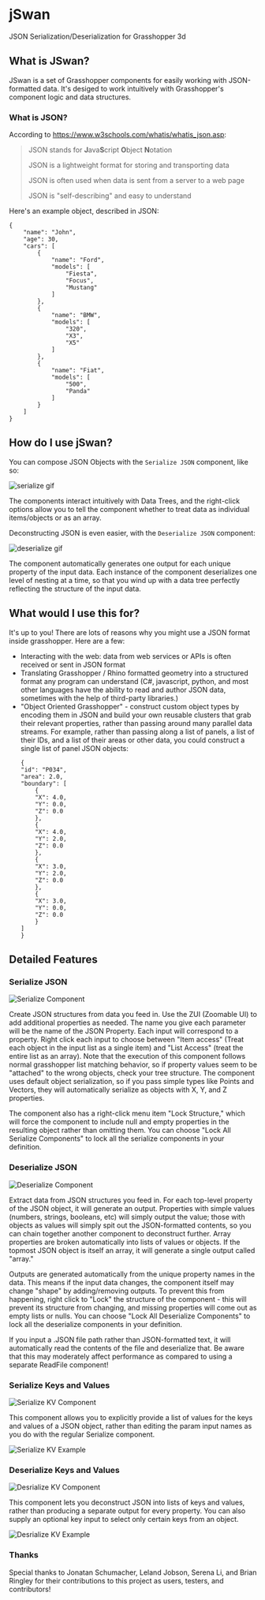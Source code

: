 # jSwan
JSON Serialization/Deserialization for Grasshopper 3d

## What is JSwan?  ## 
JSwan is a set of Grasshopper components for easily working with JSON-formatted data. It's desiged to work intuitively with Grasshopper's component logic and data structures.

### What is JSON? ###
According to https://www.w3schools.com/whatis/whatis_json.asp: 
>JSON stands for **J**ava**S**cript **O**bject **N**otation
>
>JSON is a lightweight format for storing and transporting data
>
>JSON is often used when data is sent from a server to a web page
>
>JSON is "self-describing" and easy to understand

Here's an example object, described in JSON:

```
{
    "name": "John",
    "age": 30,
    "cars": [
        {
            "name": "Ford",
            "models": [
                "Fiesta",
                "Focus",
                "Mustang"
            ]
        },
        {
            "name": "BMW",
            "models": [
                "320",
                "X3",
                "X5"
            ]
        },
        {
            "name": "Fiat",
            "models": [
                "500",
                "Panda"
            ]
        }
    ]
}
```

## How do I use jSwan? ##

You can compose JSON Objects with the `Serialize JSON` component, like so: 

![serialize gif](documentation/jswan-in-full.gif)

The components interact intuitively with Data Trees, and the right-click options allow you to tell the component whether to treat data as individual items/objects or as an array. 

Deconstructing JSON is even easier, with the `Deserialize JSON` component: 

![deserialize gif](documentation/jswan-out-full.gif)

The component automatically generates one output for each unique property of the input data. Each instance of the component deserializes one level of nesting at a time, so that you wind up with a data tree perfectly reflecting the structure of the input data. 

## What would I use this for? ##

It's up to you! There are lots of reasons why you might use a JSON format inside grasshopper. Here are a few: 

* Interacting with the web: data from web services or APIs is often received or sent in JSON format
* Translating Grasshopper / Rhino formatted geometry into a structured format any program can understand (C#, javascript, python, and most other languages have the ability to read and author JSON data, sometimes with the help of third-party libraries.)
* "Object Oriented Grasshopper" - construct custom object types by encoding them in JSON and build your own reusable clusters that grab their relevant properties, rather than passing around many parallel data streams. For example, rather than passing along a list of panels, a list of their IDs, and a list of their areas or other data, you could construct a single list of panel JSON objects: 
    ```
    {
    "id": "P034",
    "area": 2.0,
    "boundary": [
        {
        "X": 4.0,
        "Y": 0.0,
        "Z": 0.0
        },
        {
        "X": 4.0,
        "Y": 2.0,
        "Z": 0.0
        },
        {
        "X": 3.0,
        "Y": 2.0,
        "Z": 0.0
        },
        {
        "X": 3.0,
        "Y": 0.0,
        "Z": 0.0
        }
    ]
    }
    ```  

## Detailed Features ##
### Serialize JSON ###

![Serialize Component](documentation/serialize.png)

Create JSON structures from data you feed in. Use the ZUI (Zoomable UI) to add additional properties as needed. The name you give each parameter will be the name of the JSON Property. Each input will correspond to a property. Right click each input to choose between "Item access" (Treat each object in the input list as a single item) and "List Access" (treat the entire list as an array). Note that the execution of this component follows normal grasshopper list matching behavior, so if property values seem to be "attached" to the wrong objects, check your tree structure. The component uses default object serialization, so if you pass simple types like Points and Vectors, they will automatically serialize as objects with X, Y, and Z properties. 

The component also has a right-click menu item "Lock Structure," which will force the component to include null and empty properties in the resulting object rather than omitting them. You can choose "Lock All Serialize Components" to lock all the serialize components in your definition. 

### Deserialize JSON ###

![Deserialize Component](documentation/deserialize.png)

Extract data from JSON structures you feed in. 
For each top-level property of the JSON object, it will generate an output. Properties with simple values (numbers, strings, booleans, etc) will simply output the value; those with objects as values will simply spit out the JSON-formatted contents, so you can chain together another component to deconstruct further. Array properties are broken automatically into lists of values or objects. If the topmost JSON object is itself an array, it will generate a single output called "array."

Outputs are generated automatically from the unique property names in the data. This means if the input data changes, the component itself may change "shape" by adding/removing outputs. To prevent this from happening, right click to "Lock" the structure of the component - this will prevent its structure from changing, and missing properties will come out as empty lists or nulls. You can choose "Lock All Deserialize Components" to lock all the deserialize components in your definition. 

If you input a .JSON file path rather than JSON-formatted text, it will automatically read the contents of the file and deserialize that. Be aware that this may moderately affect performance as compared to using a separate ReadFile component!


### Serialize Keys and Values ###

![Serialize KV Component](documentation/serializekv.png)

This component allows you to explicitly provide a list of values for the keys and values of a JSON object, rather than editing the param input names as you do with the regular Serialize component. 

![Serialize KV Example](documentation/serialize-kv-example.png)

### Deserialize Keys and Values ###

![Desrialize KV Component](documentation/deserializekv.png)

This component lets you deconstruct JSON into lists of keys and values, rather than producing a separate output for every property. You can also supply an optional key input to select only certain keys from an object. 

![Desrialize KV Example](documentation/deserialize-kv-example.png)


### Thanks ###
Special thanks to Jonatan Schumacher, Leland Jobson, Serena Li, and Brian Ringley for their contributions to this project as users, testers, and contributors! 